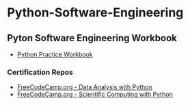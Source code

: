 # Python-Software-Engineering

## Pyton Software Engineering Workbook
* [Python Practice Workbook](https://github.com/paulAlexSerban/Python-Workbook)

### Certification Repos
* [FreeCodeCamp.org - Data Analysis with Python]()
* [FreeCodeCamp.org - Scientific Computing with Python]()
